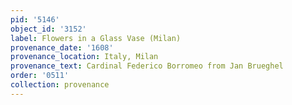 ```yaml
---
pid: '5146'
object_id: '3152'
label: Flowers in a Glass Vase (Milan)
provenance_date: '1608'
provenance_location: Italy, Milan
provenance_text: Cardinal Federico Borromeo from Jan Brueghel
order: '0511'
collection: provenance
---
```

